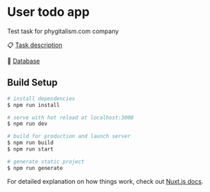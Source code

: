 # User todo app
Test task for phygitalism.com company

📋 [Task description](https://docs.google.com/document/d/1v65AUWQxepP9LAQVlHZe9ST8xyzkuUNeUvYY5K9y6rc/edit#)

💾 [Database](https://jsonplaceholder.typicode.com/)


## Build Setup

``` bash
# install dependencies
$ npm run install

# serve with hot reload at localhost:3000
$ npm run dev

# build for production and launch server
$ npm run build
$ npm run start

# generate static project
$ npm run generate
```

For detailed explanation on how things work, check out [Nuxt.js docs](https://nuxtjs.org).
